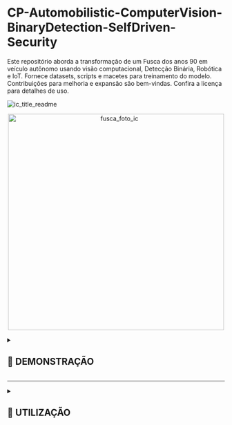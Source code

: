 # CP-Automobilistic-ComputerVision-BinaryDetection-SelfDriven-Security
Este repositório aborda a transformação de um Fusca dos anos 90 em veículo autônomo usando visão computacional, Detecção Binária, Robótica e IoT. Fornece datasets, scripts e macetes para treinamento do modelo. Contribuições para melhoria e expansão são bem-vindas. Confira a licença para detalhes de uso.


![ic_title_readme](https://github.com/IM-NOT-AI/CP-Automobilistic-ComputerVision-BinaryDetection-SelfDriven-Security/assets/113378671/90c7e4dc-8429-4f50-b234-9c5725ffa1ba)


<p align="center">
  <img src="https://github.com/IM-NOT-AI/CP-Automobilistic-ComputerVision-BinaryDetection-SelfDriven-Security/assets/113378671/d4245819-e8e5-4710-ba9d-4fa8513d49b5" alt="fusca_foto_ic" width="500">
</p>

<details>
  <summary><h2>🚗 DEMONSTRAÇÃO</h2></summary>
    
  <p align="center">
    <img src="https://github.com/IM-NOT-AI/CP-Automobilistic-ComputerVision-BinaryDetection-SelfDriven-Security/assets/113378671/3423ca03-691a-459f-a18f-772a95c1597e" alt="output" width="500">
  </p>

  <p>
  Este projeto demonstra um sistema inovador de detecção e reconhecimento automático utilizando visão computacional e aprendizado de máquina para identificar especificamente "Murilo" entre outros indivíduos. Utilizando uma câmera acoplada a um veículo (neste caso, um modelo simbólico como um "Fusca"), o sistema é capaz de discernir entre duas classes principais: "Murilo" e "Outros".

  A lógica do sistema é relativamente direta, mas altamente eficaz: ao detectar a presença de um indivíduo, ele classifica quem está à frente. Se "Murilo" for identificado dentro de um raio de 3 metros, o sistema ativa um mecanismo de controle mecânico que desengata a embreagem do veículo. Este processo é projetado para que, ao reconhecer "Murilo" a uma distância de até 3 metros, o carro automaticamente reduza sua velocidade ou pare, garantindo uma interação segura e controlada.

  O mecanismo por trás desse processo envolve o uso de técnicas avançadas de visão computacional com OpenCV para o processamento de imagens em tempo real e TensorFlow ou TFLite para o modelo de aprendizado de máquina que faz a distinção entre as classes. O controle do veículo é gerenciado por um sistema embarcado, como o Raspberry Pi, que se comunica com os componentes mecânicos para operar a embreagem com base na entrada do modelo de detecção.
  </p>
  
</details>

---

<details>
  <summary><h2>📘 UTILIZAÇÃO</h2></summary>
  <p align="center">
    <img src="https://github.com/IM-NOT-AI/IM-NOT-AI/assets/113378671/f2e975e4-44f2-48d3-b5f6-0b7dcfb61944" alt="pipeline-root" width="500" />
  </p>
  <br>
  <details>
    <summary><h3>01 - ENTENDIMENTO DO PROBLEMA</h3></summary>
    O primeiro passo em direção ao desenvolvimento do projeto AssistenteSeguro FreioAntiColisão é o entendimento profundo do problema a ser resolvido. Este processo inicial é vital para a formulação de objetivos claros e a identificação das necessidades de dados, tecnologia e stakeholders envolvidos. A seguir, detalhamos os componentes essenciais desta fase: 
    <br><br>
    <details>
      <summary>📄 Definição do Objetivo</summary>
      O projeto, AssistenteSeguro FreioAntiColisão, é projetado para aumentar a segurança veicular desenvolvendo um sistema avançado de detecção capaz de identificar potenciais ameaças de colisão, focando especificamente em reconhecer "Murilo" e "Outros". Esta classificação binária visa acionar medidas preventivas apropriadas para evitar colisões.
    </details>
    <br>
    <details>
      <summary>📄 Relevância dos Dados</summary>
      A iniciativa depende de conjuntos de dados sintéticos e do mundo real que respeitam as leis de privacidade, incluindo o Regulamento Geral sobre a Proteção de Dados (GDPR), garantindo a relevância e a conformidade legal dos dados para o treinamento de modelos robustos de aprendizado de máquina.
    </details>
    <br>
    <details>
      <summary>📄 Identificação do Caso de Uso</summary>
      O caso de uso primário gira em torno da integração deste sistema de detecção em mecanismos de segurança veicular, fornecendo alertas em tempo real e automatizando sistemas de frenagem para prevenir colisões.
    </details>
    <br>
    <details>
      <summary>📄 Análise de ROI</summary>
      A implementação desta tecnologia poderia reduzir significativamente o risco de acidentes, diminuindo os custos de seguro e potencialmente salvando vidas. O retorno sobre o investimento se estende além das economias financeiras, englobando benefícios sociais através do aumento da segurança nas estradas.
    </details>
    <br>
    <details>
      <summary>📄 Engajamento dos Stakeholders</summary>
      Os stakeholders-chave incluem fabricantes de veículos, companhias de seguro, órgãos regulatórios e usuários finais. Suas contribuições são cruciais para refinar os objetivos do projeto e garantir que a solução atenda às diversas necessidades e esteja em conformidade com os padrões da indústria.
    </details>
    <br>
    <details>
      <summary>📄 Especificação de Requisitos</summary>
      As especificações incluem alta precisão na detecção de objetos sob várias condições ambientais, latência mínima para processamento em tempo real e compatibilidade com sistemas veiculares existentes. O modelo também deve ser leve para implantação em dispositivos de borda, como o Raspberry Pi.
    </details>
    <br>
    <details>
      <summary>📄 Avaliação de Tecnologia</summary>
      Ao avaliar as tecnologias disponíveis, o TensorFlow Lite se destaca por sua capacidade de executar modelos de deep learning em dispositivos de borda de forma eficiente. Ele oferece a eficiência computacional necessária e suporta os requisitos do projeto para processamento em tempo real.
    </details>
    <br>
    A fase de entendimento do problema estabelece, assim, uma sólida fundação para o projeto AssistenteSeguro FreioAntiColisão, direcionando as etapas subsequentes com um planejamento estratégico e metas claras, visando a maximização da segurança veicular através da inovação em detecção baseada em IA.
  </details> <!-- Fechamento da seção "01 - ENTENDIMENTO DO PROBLEMA" -->
  <br>
  <!-- Início da seção "02 - MINERAÇÃO DE DADOS" -->
  <details>
    <summary><h3>02 - MINERAÇÃO DE DADOS</h3></summary>
    O processo de mineração de dados no projeto AssistenteSeguro FreioAntiColisão é uma etapa crucial para compreender e extrair informações valiosas a partir dos dados coletados. Ao explorar profundamente os dados disponíveis, buscamos identificar padrões, relações e características que serão fundamentais para o treinamento eficaz do nosso sistema de detecção. A seguir, detalhamos os componentes essenciais desta fase:
    <br><br>
    <details>
      <summary>📄 Padrões de Reconhecimento de Objetos</summary>
      Utilizando técnicas de aprendizado de máquina, o sistema aprende padrões associados à presença de "Murilo" versus outras entidades no campo visual.
    </details>
    <br>
    <details>
      <summary>📄 Agrupamento de Imagens</summary>
      Para aumentar a eficiência do modelo, as imagens são agrupadas com base na semelhança. Esta abordagem ajuda no manuseio de grandes quantidades de dados ao agrupar imagens similares, melhorando assim o processo de aprendizagem ao focar em características distintas dentro de cada grupo.
    </details>
    <br>
    <details>
      <summary>📄 Detecção de Relacionamento Visual</summary>
      O sistema é projetado para entender e interpretar relacionamentos entre diferentes objetos dentro de uma imagem. Por exemplo, distinguir entre "Murilo" e "Outros" em vários contextos e configurações espaciais, aumentando a aplicabilidade do modelo em cenários do mundo real.
    </details>
    <br>
      A mineração de dados, portanto, é uma fase de preparação indispensável que equipa o projeto AssistenteSeguro FreioAntiColisão com o conhecimento e a capacidade de reconhecer e interpretar eficientemente as nuances visuais. Por meio desta etapa, estabelecemos uma base sólida para o treinamento do nosso modelo, garantindo que ele esteja bem-preparado para lidar com os desafios de detecção em cenários reais, reforçando assim a segurança veicular por meio da inovação tecnológica.
    <!-- Insira o conteúdo da seção "02 - ENTENDIMENTO DO PROBLEMA" aqui -->
  </details>
    <br>
  <!-- Início da seção "03 - PRÉ-PROCESSAMENTO DE DADOS" -->
  <details>
  <summary><h3>03 - PRÉ-PROCESSAMENTO DE DADOS</h3></summary>
  A fase de pré-processamento é fundamental na preparação dos dados de imagem brutos para treinamento eficaz do modelo, envolvendo diversas etapas críticas:
  <br><br>
  <details>
    <summary>📄 Redimensionamento</summary>
    As imagens são redimensionadas para dimensões uniformes para garantir consistência no tamanho dos dados de entrada para o modelo. Esta uniformidade é crucial para o processamento eficiente e aprendizado da rede neural a partir do conjunto de dados. No projeto, imagens dos diretórios "Murilo_Original_Bruto" e "Outros_Sintetico_Bruto" são redimensionadas para uma resolução padrão, facilitando o processamento e análise eficazes.
  </details>
  <br>
  <details>
    <summary>📄 Aumento</summary>
    Para melhorar a robustez do modelo contra o overfitting e aumentar sua capacidade de generalização, técnicas de aumento de dados são aplicadas. Isso inclui rotacionar, espelhar e escalar imagens para introduzir uma maior variedade de variabilidade de dados. A fase "S4_Argumentacao_Renomeamento" dentro do pipeline Murilo exemplifica isso, onde imagens são aumentadas para criar amostras adicionais de treinamento.
  </details>
  <br>
  <details>
    <summary>📄 Espelhamento</summary>
    Como parte do aumento de dados, imagens são espelhadas horizontal ou verticalmente para simular diferentes perspectivas e ângulos, aumentando a diversidade do conjunto de dados de treinamento.
  </details>
  <br>
  <details>
    <summary>📄 Deformação</summary>
    As imagens podem ser ligeiramente deformadas para simular diferentes ângulos de câmera e perspectivas, introduzindo mais variabilidade no conjunto de dados sem a necessidade de coletar novos dados.
  </details>
  <br>
  <details>
    <summary>📄 Limpeza</summary>
    O conjunto de dados é meticulosamente limpo para remover quaisquer dados irrelevantes ou enganosos que possam impactar negativamente o processo de aprendizado do modelo. Este passo envolve filtrar imagens que não contribuem para a compreensão do modelo de "Murilo" e "Outros", assegurando a qualidade e relevância do conjunto de dados.
  </details>
  <br>
  <details>
    <summary>📄 Seleção</summary>
    Um processo seletivo é utilizado para escolher as imagens mais representativas e diversas para o conjunto de treinamento, garantindo um conjunto de dados abrangente que encapsula uma ampla gama de cenários em que "Murilo" e "Outros" podem aparecer.
  </details>
  <br>
  A fase de pré-processamento é meticulosamente projetada para otimizar o conjunto de dados para a fase subsequente de treinamento, garantindo que o modelo seja exposto a dados de alta qualidade e variados que encapsulem a complexidade dos cenários do mundo real com os quais se deparará.
</details>
  <br>
<!-- Início da seção "04 - ANOTAÇÃO DE DADOS" -->
<details>
  <summary><h3>04 - ANOTAÇÃO DE DADOS</h3></summary>
  A anotação de dados é um processo crucial no projeto AssistenteSeguro FreioAntiColisão, assegurando que o modelo compreenda precisamente o contexto e conteúdo de cada imagem. Esta etapa envolve várias tarefas meticulosas:
  <br><br>
  <details>
    <summary>📄 Anotação de Texto</summary>
    Isso envolve adicionar texto descritivo às imagens, identificando e rotulando os objetos de interesse dentro delas. No contexto deste projeto, anotações de texto podem especificar a presença de "Murilo" ou "Outros" na imagem, fornecendo um rótulo claro para o modelo aprender.
  </details>
  <br>
  <details>
    <summary>📄 Caixas Delimitadoras</summary>
    Caixas retangulares são desenhadas ao redor de cada instância de "Murilo" e "Outros" nas imagens. Essas caixas delimitadoras são cruciais para ensinar ao modelo onde o objeto está localizado na imagem e qual forma ele assume, focando a atenção do modelo em áreas específicas dentro dos dados visuais.
  </details>
  <br>
  <details>
    <summary>📄 Classificação</summary>
    Cada imagem ou objeto dentro de uma imagem é classificado em categorias pré-definidas. Para este projeto, as classificações primárias são "Murilo" e "Outros". Esta classificação binária simples é fundamental para o modelo entender quais objetos são de interesse primário.
  </details>
  <br>
  A anotação de dados estabelece a base para o modelo aprender com precisão a partir dos dados visuais. Ela transforma imagens brutas em um formato estruturado que o modelo de aprendizado de máquina pode entender e aprender, garantindo que o modelo seja bem treinado para identificar "Murilo" e "Outros" com precisão na fase de implantação.
</details>
 <br>
<!-- Início da seção "05 - TREINAMENTO DO MODELO" -->
<details>
  <summary><h3>05 - TREINAMENTO DO MODELO</h3></summary>
  O treinamento do modelo é um marco decisivo no desenvolvimento do projeto AssistenteSeguro FreioAntiColisão, onde as preparações meticulosas e os insights coletados nas fases anteriores são postos em prática. Este estágio transforma dados brutos e teorias em uma ferramenta pronta para salvar vidas, através da precisão e eficiência na detecção de possíveis colisões. Detalhamos abaixo os processos essenciais que compõem esta fase crítica:
  <br><br>
  <details>
    <summary>📄 Divisão de Dados</summary>
    O processo inicia com a organização dos dados em conjuntos específicos para treino, validação e teste, assegurando uma distribuição apropriada que facilita um aprendizado eficaz e uma avaliação precisa do modelo.
  </details>
  <br>
  <details>
    <summary>📄 Seleção do Modelo</summary>
    Utiliza-se a facilidade de escolher entre modelos pré-treinados disponíveis no TensorFlow Object Detection Model Zoo, permitindo o aproveitamento de arquiteturas comprovadas e agilizando o início do treinamento.
  </details>
  <br>
  <details>
    <summary>📄 Configuração de Parâmetros de Treinamento</summary>
    Configurações essenciais como o número de passos de treinamento (num_steps) e o tamanho do lote (batch_size) são definidas, possibilitando a customização do processo de treinamento para atender às necessidades específicas do projeto.
  </details>
  <br>
  <details>
    <summary>📄 Uso de TensorBoard para Monitoramento</summary>
    A integração com o TensorBoard permite o monitoramento do progresso do treinamento em tempo real, fornecendo insights valiosos sobre o desempenho do modelo, a evolução da perda e outras métricas relevantes.
  </details>
  <br>
  <details>
    <summary>📄 Avaliação de Performance e mAP</summary>
    Ao final do treinamento, o modelo é avaliado utilizando imagens de teste para inferência, seguido pelo cálculo do mAP (mean Average Precision), oferecendo uma métrica quantitativa da precisão do modelo.
  </details>
  <br>
  <details>
    <summary>📄 Exportação para TensorFlow Lite</summary>
    O modelo treinado é então convertido para o formato TensorFlow Lite, otimizando-o para implantação eficiente em dispositivos de borda, preparando o caminho para sua utilização em aplicações reais e cenários de detecção de objetos.
  </details>
  <br>
  Ao final do treinamento do modelo, solidificamos o coração tecnológico do AssistenteSeguro FreioAntiColisão, capacitando-o a realizar sua missão crítica de identificar ameaças de colisão e ativar medidas preventivas. Este passo conclui a transição de dados e teorias em uma aplicação prática, que promete transformar o panorama da segurança veicular através do poder da detecção baseada em IA.
</details>

</details> <!-- Fechamento da seção "📘 UTILIZAÇÃO" -->

